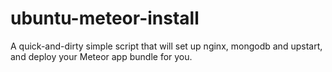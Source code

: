 # ubuntu-meteor-install
A quick-and-dirty simple script that will set up nginx, mongodb and upstart, and deploy your Meteor app bundle for you.
